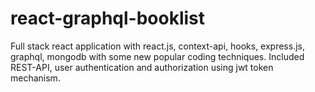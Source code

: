 # react-graphql-booklist
Full stack react application with react.js, context-api, hooks, express.js, graphql, mongodb with some new popular coding techniques. Included REST-API, user authentication and authorization using jwt token mechanism.
